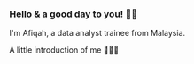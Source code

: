 ### Hello & a good day to you! 🙇‍♀️
I'm Afiqah, a data analyst trainee from Malaysia. 

A little introduction of me 🙇🏻‍♀️



<!--
**afiqahmdpuzi/afiqahmdpuzi** is a ✨ _special_ ✨ repository because its `README.md` (this file) appears on your GitHub profile.

Here are some ideas to get you started:

- 🔭 I’m currently working on ...
- 🌱 I’m currently learning ...
- 👯 I’m looking to collaborate on ...
- 🤔 I’m looking for help with ...
- 💬 Ask me about ...
- 📫 How to reach me: ...
- 😄 Pronouns: ...
- ⚡ Fun fact: ...
-->

